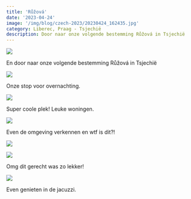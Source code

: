 ```yaml
---
title: 'Růžová'
date: '2023-04-24'
image: '/img/blog/czech-2023/20230424_162435.jpg'
category: Liberec, Praag - Tsjechië
description: Door naar onze volgende bestemming Růžová in Tsjechië
---
```


![](/img/blog/czech-2023/20230424_162435.jpg)

En door naar onze volgende bestemming Růžová in Tsjechië

![](/img/blog/czech-2023/20230425_135334.jpg)

Onze stop voor overnachting.

![](/img/blog/czech-2023/20230424_164628.jpg)

Super coole plek! Leuke woningen.

![](/img/blog/czech-2023/20230425_111535.jpg)

Even de omgeving verkennen en wtf is dit?!

![](/img/blog/czech-2023/20230425_113921.jpg)

![](/img/blog/czech-2023/20230425_125651.jpg)

Omg dit gerecht was zo lekker!

![](/img/blog/czech-2023/20230425_204316.jpg)

Even genieten in de jacuzzi.
